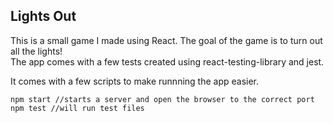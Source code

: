 ## Lights Out

This is a small game I made using React. The goal of the game is to turn out all the lights!  
The app comes with a few tests created using react-testing-library and jest.  

It comes with a few scripts to make runnning the app easier.  

```
npm start //starts a server and open the browser to the correct port
npm test //will run test files
```
